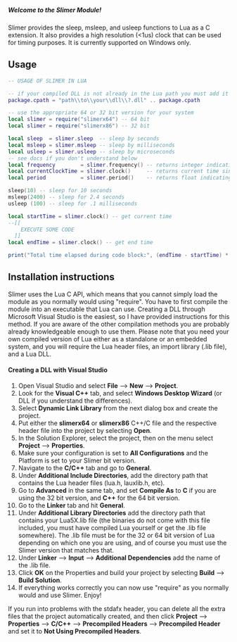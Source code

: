 ##### Welcome to the Slimer Module!
Slimer provides the sleep, msleep, and usleep functions to Lua as a C extension. It also provides a high resolution (&lt;1us) clock that can be used for timing purposes.
It is currently supported on Windows only.

## Usage
```Lua
-- USAGE OF SLIMER IN LUA

-- if your compiled DLL is not already in the Lua path you must add it
package.cpath = "path\\to\\your\\dll\\?.dll" .. package.cpath

-- use the appropriate 64 or 32 bit version for your system
local slimer = require("slimerx64") -- 64 bit
local slimer = require("slimerx86") -- 32 bit

local sleep  = slimer.sleep  -- sleep by seconds
local msleep = slimer.msleep -- sleep by milliseconds
local usleep = slimer.usleep -- sleep by microseconds
-- see docs if you don't understand below
local frequency        = slimer.frequency() -- returns integer indicating frequency of your PerformanceCounter
local currentClockTime = slimer.clock()     -- returns current time since system startup with unit and precision of period
local period           = slimer.period()    -- returns float indicating period of your PerformanceCounter in seconds

sleep(10) -- sleep for 10 seconds
msleep(2400) -- sleep for 2.4 seconds
usleep (100) -- sleep for .1 milliseconds

local startTime = slimer.clock() -- get current time
--[[
    EXECUTE SOME CODE
  ]]
local endTime = slimer.clock() -- get end time

print("Total time elapsed during code block:", (endTime - startTime) * period * 1000, "milliseconds")
```

## Installation instructions
Slimer uses the Lua C API, which means that you cannot simply load the module as you normally would using "require". You have to first compile the module into an executable that Lua can use. Creating a DLL through Microsoft Visual Studio is the easiest, so I have provided instructions for this method. If you are aware of the other compilation methods you are probably already knowledgeable enough to use them. Please note that you need your own compiled version of Lua either as a standalone or an embedded system, and you will require the Lua header files, an import library (.lib file), and a Lua DLL.

#### Creating a DLL with Visual Studio
1. Open Visual Studio and select <b>File</b> --> <b>New</b> --> <b>Project</b>.
2. Look for the <b>Visual C++</b> tab, and select <b>Windows Desktop Wizard</b> (or DLL if you understand the differences).
3. Select <b>Dynamic Link Library</b> from the next dialog box and create the project.
4. Put either the <b>slimerx64</b> or <b>slimerx86</b> C++/C file and the respective header file into the project by selecting <b>Open</b>.
5. In the Solution Explorer, select the project, then on the menu select <b>Project</b> --> <b>Properties</b>.
6. Make sure your configuration is set to <b>All Configurations</b> and the Platform is set to your Slimer bit version.
7. Navigate to the <b>C/C++</b> tab and go to <b>General</b>.
8. Under <b>Additional Include Directories</b>, add the directory path that contains the Lua header files (lua.h, lauxlib.h, etc).
9. Go to <b>Advanced</b> in the same tab, and set <b>Compile As</b> to <b>C</b> if you are using the 32 bit version, and <b>C++</b> for the 64 bit version.
10. Go to the <b>Linker</b> tab and hit <b>General</b>.
11. Under <b>Additional Library Directories</b> add the directory path that contains your Lua5X.lib file (the binaries do not come with this file included, you must have compiled Lua yourself or get the .lib file somewhere). The .lib file must be for the 32 or 64 bit version of Lua depending on which one you are using, and of course you must use the Slimer version that matches that.
12. Under <b>Linker</b> --> <b>Input</b> --> <b>Additional Dependencies</b> add the name of the .lib file.
13. Click <b>OK</b> on the Properties and build your project by selecting <b>Build</b> --> <b>Build Solution</b>.
14. If everything works correctly you can now use "require" as you normally would and use Slimer. Enjoy!

If you run into problems with the stdafx header, you can delete all the extra files that the project automatically created, and then click <b>Project</b> --> <b>Properties</b> --> <b>C/C++</b> --> <b>Precompiled Headers</b> --> <b>Precompiled Header</b> and set it to <b>Not Using Precompiled Headers</b>.
